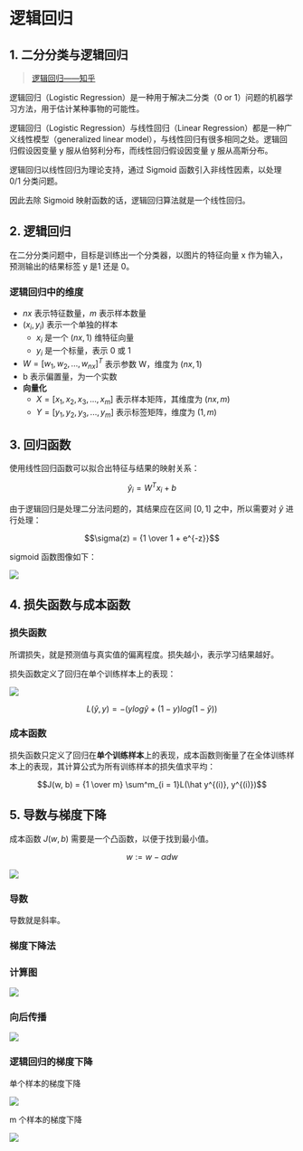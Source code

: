 # 逻辑回归

## 1. 二分分类与逻辑回归

> [逻辑回归——知乎](https://zhuanlan.zhihu.com/p/28408516)

逻辑回归（Logistic Regression）是一种用于解决二分类（0 or 1）问题的机器学习方法，用于估计某种事物的可能性。

逻辑回归（Logistic Regression）与线性回归（Linear Regression）都是一种广义线性模型（generalized linear model），与线性回归有很多相同之处。逻辑回归假设因变量 y 服从伯努利分布，而线性回归假设因变量 y 服从高斯分布。

逻辑回归以线性回归为理论支持，通过 Sigmoid 函数引入非线性因素，以处理 0/1 分类问题。 

因此去除 Sigmoid 映射函数的话，逻辑回归算法就是一个线性回归。

## 2. 逻辑回归

在二分分类问题中，目标是训练出一个分类器，以图片的特征向量 x 作为输入，预测输出的结果标签 y 是1 还是 0。

### 逻辑回归中的维度

- $nx$ 表示特征数量，$m$ 表示样本数量
- $(x_i, y_i)$ 表示一个单独的样本
  - $x_i$ 是一个 $(nx, 1)$ 维特征向量
  - $y_i$ 是一个标量，表示 0 或 1
- $W = [w_1, w_2, ..., w_{nx}]^T$ 表示参数 W，维度为 $(nx, 1)$
- b 表示偏置量，为一个实数
- **向量化**
  - $X = [x_1, x_2, x_3, ..., x_m]$ 表示样本矩阵，其维度为 $(nx, m)$
  - $Y = [y_1, y_2, y_3, ..., y_m]$ 表示标签矩阵，维度为 $(1, m)$

## 3. 回归函数

使用线性回归函数可以拟合出特征与结果的映射关系：

$$\hat y_i = W^Tx_i + b$$

由于逻辑回归是处理二分法问题的，其结果应在区间 $[0, 1]$ 之中，所以需要对 $\hat y$ 进行处理：

$$\sigma(z) = {1 \over 1 + e^{-z}}$$

sigmoid 函数图像如下：

![](./imgs/logistic回归.png )

## 4. 损失函数与成本函数

### 损失函数

所谓损失，就是预测值与真实值的偏离程度。损失越小，表示学习结果越好。

损失函数定义了回归在单个训练样本上的表现：

![](./imgs/损失函数.png )

$$L(\hat y, y) = -(y{log\hat y} + (1 - y)log(1 - \hat y))$$

### 成本函数

损失函数只定义了回归在**单个训练样本**上的表现，成本函数则衡量了在全体训练样本上的表现，其计算公式为所有训练样本的损失值求平均：

$$J(w, b) = {1 \over m} \sum^m_{i = 1}L(\hat y^{(i)}, y^{(i)})$$

## 5. 导数与梯度下降

成本函数 $J(w, b)$ 需要是一个凸函数，以便于找到最小值。

$$w := w - \alpha dw$$

![](./imgs/梯度下降法.png )

### 导数
导数就是斜率。

### 梯度下降法

### 计算图

![](./imgs/计算图.png )

### 向后传播

![](./imgs/向后传播.png )

### 逻辑回归的梯度下降

单个样本的梯度下降

![](./imgs/单个样本的梯度下降.png )

m 个样本的梯度下降

![](./imgs/多样本的梯度下降.png )

